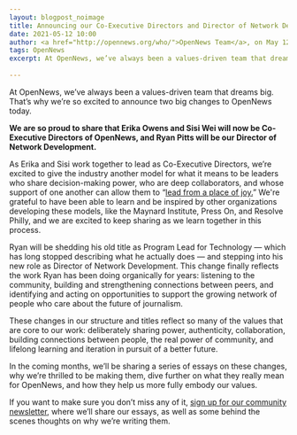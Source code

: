 ```yaml
---
layout: blogpost_noimage
title: Announcing our Co-Executive Directors and Director of Network Development
date: 2021-05-12 10:00
author: <a href="http://opennews.org/who/">OpenNews Team</a>, on May 12, 2021
tags: OpenNews
excerpt: At OpenNews, we’ve always been a values-driven team that dreams big. That’s why we’re so excited to announce two big changes to OpenNews today.
 
---
```


At OpenNews, we’ve always been a values-driven team that dreams big. That’s why we’re so excited to announce two big changes to OpenNews today.

**We are so proud to share that Erika Owens and Sisi Wei will now be Co-Executive Directors of OpenNews, and Ryan Pitts will be our Director of Network Development.**

As Erika and Sisi work together to lead as Co-Executive Directors, we’re excited to give the industry another model for what it means to be leaders who share decision-making power, who are deep collaborators, and whose support of one another can allow them to “[lead from a place of joy.](https://alliedmedia.org/news/chrysalis-continues)” We're grateful to have been able to learn and be inspired by other organizations developing these models, like the Maynard Institute, Press On, and Resolve Philly, and we are excited to keep sharing as we learn together in this process.

Ryan will be shedding his old title as Program Lead for Technology — which has long stopped describing what he actually does — and stepping into his new role as Director of Network Development. This change finally reflects the work Ryan has been doing organically for years: listening to the community, building and strengthening connections between peers, and identifying and acting on opportunities to support the growing network of people who care about the future of journalism.

These changes in our structure and titles reflect so many of the values that are core to our work: deliberately sharing power, authenticity, collaboration, building connections between people, the real power of community, and lifelong learning and iteration in pursuit of a better future.

In the coming months, we’ll be sharing a series of essays on these changes, why we’re thrilled to be making them, dive further on what they really mean for OpenNews, and how they help us more fully embody our values. 

If you want to make sure you don’t miss any of it, [sign up for our community newsletter](https://opennews.us5.list-manage.com/subscribe?u=71c95e9a43708843d2fdc1f09&id=996e9290cc), where we’ll share our essays, as well as some behind the scenes thoughts on why we’re writing them.
